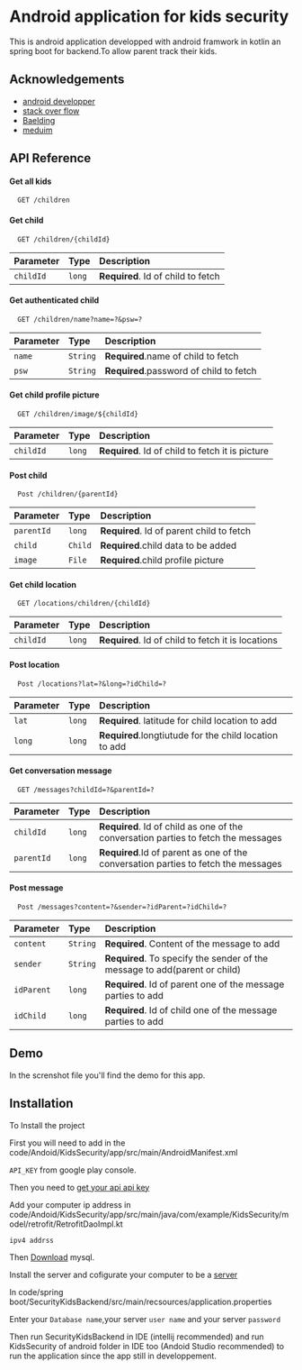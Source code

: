 
# Android application for kids security

This is android application developped with android framwork in kotlin an spring boot for backend.To allow parent track their kids. 


## Acknowledgements

 - [android developper](https://developer.android.com/)
 - [stack over flow](https://stackoverflow.com/)
 - [Baelding](https://www.baeldung.com/)
 - [meduim](https://medium.com/)


## API Reference

#### Get all kids

```http
  GET /children
```


#### Get child

```http
  GET /children/{childId}
```

| Parameter | Type     | Description                       |
| :-------- | :------- | :-------------------------------- |
| `childId` | `long`   | **Required**. Id of child to fetch|


#### Get authenticated child

```http
  GET /children/name?name=?&psw=?
```

| Parameter | Type     | Description                              |
| :-------- | :------- | :--------------------------------        |
| `name`    | `String` | **Required**.name of child to fetch      |
| `psw`     | `String` | **Required**.password of child to fetch  |


#### Get child profile picture

```http
  GET /children/image/${childId}
```

| Parameter | Type     | Description                                     |
| :-------- | :------- | :--------------------------------               |
| `childId` | `long`   | **Required**. Id of child to fetch it is picture|

#### Post child

```http
  Post /children/{parentId}
```

| Parameter | Type     | Description                              |
| :-------- | :------- | :--------------------------------        |
| `parentId`| `long`   | **Required**. Id of parent child to fetch|
| `child`   | `Child`  | **Required**.child data to be added      |
| `image`   | `File`   | **Required**.child profile picture       |


#### Get child location

```http
  GET /locations/children/{childId}
```

| Parameter | Type     | Description                                       |
| :-------- | :------- | :--------------------------------                 |
| `childId` | `long`   | **Required**. Id of child to fetch it is locations|


#### Post location

```http
  Post /locations?lat=?&long=?idChild=?
```

| Parameter | Type     | Description                                           |
| :-------- | :------- | :--------------------------------                     |
| `lat`     | `long`   | **Required**. latitude for child location to add      |
| `long`    | `long`   | **Required**.longtiutude for the child location to add|


#### Get conversation message

```http
  GET /messages?childId=?&parentId=?
```

| Parameter | Type     | Description                                                                       |
| :-------- | :------- | :--------------------------------                                                 |
| `childId` | `long`   | **Required**. Id of child as one of the conversation parties to fetch the messages|
| `parentId`| `long`   | **Required**.Id of parent as one of the conversation parties to fetch the messages|


#### Post message

```http
  Post /messages?content=?&sender=?idParent=?idChild=?
```

| Parameter | Type     | Description                                                               |
| :-------- | :------- | :--------------------------------                                         |
| `content` | `String` | **Required**. Content of the message to add                               |
| `sender`  | `String` | **Required**. To specify the sender of the message to add(parent or child)|
| `idParent`| `long`   | **Required**. Id of parent one of the message parties to add              |
| `idChild` | `long`   | **Required**. Id of child one of the message parties to add               |

## Demo

In the screnshot file you'll find the demo for this app.


## Installation

To Install the project

First you will need to add in the code/Andoid/KidsSecurity/app/src/main/AndroidManifest.xml

`API_KEY` from google play console.

  Then you need to [get your api api key](https://developers.google.com/maps/documentation/android-sdk/cloud-setup)
 
 Add your computer ip address in code/Andoid/KidsSecurity/app/src/main/java/com/example/KidsSecurity/model/retrofit/RetrofitDaoImpl.kt
 
`ipv4 addrss`

Then [Download](https://dev.mysql.com/downloads/installer/) mysql.

Install the server and cofigurate your computer to be a [server](https://www.microfocus.com/documentation/idol/IDOL_12_0/MediaServer/Guides/html/English/Content/Getting_Started/Configure/_TRN_Set_up_MySQL.htm)

In code/spring boot/SecurityKidsBackend/src/main/recsources/application.properties

Enter your `Database name`,your server `user name` and your server `password`

Then run SecurityKidsBackend in IDE (intellij recommended) and run KidsSecurity of android folder in IDE too (Andoid Studio recommended)
to run the application since the app still in developpement.
    
